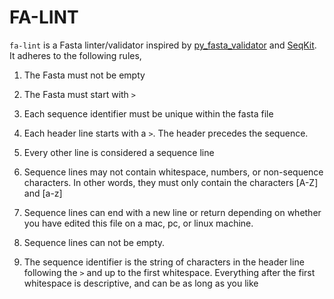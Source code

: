 # FA-LINT

`fa-lint` is a Fasta linter/validator inspired by [py_fasta_validator](https://github.com/linsalrob/py_fasta_validator) and [SeqKit](https://bioinf.shenwei.me/seqkit). It adheres to the following rules,

1. The Fasta must not be empty
2. The Fasta must start with `>`
3. Each sequence identifier must be unique within the fasta file

4. Each header line starts with a `>`. The header precedes the sequence.
5. Every other line is considered a sequence line
6. Sequence lines may not contain whitespace, numbers, or non-sequence characters. In other words, they must only contain the characters [A-Z] and [a-z]
7. Sequence lines can end with a new line or return depending on whether you have edited this file on a mac, pc, or linux machine.
8. Sequence lines can not be empty.
9. The sequence identifier is the string of characters in the header line following the `>` and up to the first whitespace. Everything after the first whitespace is descriptive, and can be as long as you like